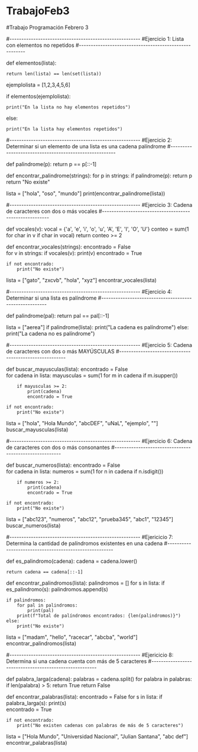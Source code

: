 # TrabajoFeb3

#Trabajo Programación Febrero 3

#-------------------------------------------------------
#Ejercicio 1: Lista con elementos no repetidos
#-------------------------------------------------------

def elementos(lista):

    return len(lista) == len(set(lista))


ejemplolista = [1,2,3,4,5,6]

if elementos(ejemplolista):

    print("En la lista no hay elementos repetidos")

else:

    print("En la lista hay elementos repetidos")
    

#-------------------------------------------------------
#Ejercicio 2: Determinar si un elemento de una lista es una cadena palíndrome 
#-------------------------------------------------------

def palindrome(p):
   return p == p[::-1]

def encontrar_palindrome(strings):
    for p in strings:
        if palindrome(p):
            return p
    return "No existe"

lista = ["hola", "oso", "mundo"]
print(encontrar_palindrome(lista))

#-------------------------------------------------------
#Ejercicio 3: Cadena de caracteres con dos o más vocales
#-------------------------------------------------------

def vocales(v):
    vocal = {'a', 'e', 'i', 'o', 'u', 'A', 'E', 'I', 'O', 'U'}
    conteo = sum(1 for char in v if char in vocal)
    return conteo >= 2

def encontrar_vocales(strings):
    encontrado = False  
    for v in strings:
        if vocales(v):
            print(v)
            encontrado = True  
    
    if not encontrado:
        print("No existe")

lista = ["gato", "zxcvb", "hola", "xyz"]
encontrar_vocales(lista)


#-------------------------------------------------------
#Ejercicio 4: Determinar si una lista es palíndrome 
#-------------------------------------------------------

def palindrome(pal):
    return pal == pal[::-1]

lista = ["aerea"]
if palindrome(lista):
    print("La cadena es palíndrome")
else:
    print("La cadena no es palíndrome")

#-------------------------------------------------------
#Ejercicio 5: Cadena de caracteres con dos o más MAYÚSCULAS
#-------------------------------------------------------

def buscar_mayusculas(lista):
    encontrado = False  
    for cadena in lista:
        mayusculas = sum(1 for m in cadena if m.isupper())
        
        if mayusculas >= 2:
            print(cadena)
            encontrado = True
    
    if not encontrado:
        print("No existe")

lista = ["hola", "Hola Mundo", "abcDEF", "uNaL", "ejemplo", ""]
buscar_mayusculas(lista)

#-------------------------------------------------------
#Ejercicio 6: Cadena de caracteres con dos o más consonantes
#-------------------------------------------------------

def buscar_numeros(lista):
    encontrado = False  
    for cadena in lista:
        numeros = sum(1 for n in cadena if n.isdigit())

        if numeros >= 2:
            print(cadena)
            encontrado = True 
    
    if not encontrado:
        print("No existe")

lista = ["abc123", "numeros", "abc12", "prueba345", "abc1", "12345"]
buscar_numeros(lista)

#-------------------------------------------------------
#Ejericicio 7: Determina la cantidad de palíndromos existentes en una cadena
#-------------------------------------------------------

def es_palindromo(cadena):
    cadena = cadena.lower()
    
    return cadena == cadena[::-1]

def encontrar_palindromos(lista):
    palindromos = []
    for s in lista:
        if es_palindromo(s):
            palindromos.append(s)  
    
    if palindromos:
        for pal in palindromos:
            print(pal)  
        print(f"Total de palíndromos encontrados: {len(palindromos)}")
    else:
        print("No existe")

lista = ["madam", "hello", "racecar", "abcba", "world"]
encontrar_palindromos(lista)

#-------------------------------------------------------
#Ejericicio 8: Determina si una cadena cuenta con más de 5 caracteres
#-------------------------------------------------------

def palabra_larga(cadena):
    palabras = cadena.split()
    for palabra in palabras:
        if len(palabra) > 5:
            return True
    return False

def encontrar_palabras(lista):
    encontrado = False
    for s in lista:
        if palabra_larga(s):
            print(s)  
            encontrado = True
    
    if not encontrado:
        print("No existen cadenas con palabras de más de 5 caracteres")

lista = ["Hola Mundo", "Universidad Nacional", "Julian Santana", "abc def"]
encontrar_palabras(lista)
